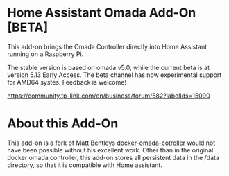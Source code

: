 # Home Assistant Omada Add-On [BETA]
This add-on brings the Omada Controller directly into Home Assistant running on a Raspberry Pi. 

The stable version is based on omada v5.0, while the current beta is at version 5.13 Early Access. The beta channel has now experimental support for AMD64 systes. Feedback is welcome!

https://community.tp-link.com/en/business/forum/582?labelIds=15090

# About this Add-On
This add-on is a fork of Matt Bentleys [docker-omada-cotroller](https://github.com/mbentley/docker-omada-controller)  would not have been possible without his excellent work. Other than in the original docker omada controller, this add-on stores all persistent data in the /data directory, so that it is compatible with Home assistant.
